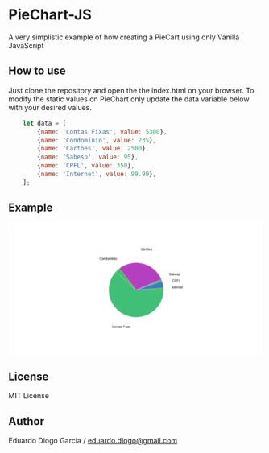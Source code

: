 # PieChart-JS
A very simplistic example of how creating a PieCart using only Vanilla JavaScript

## How to use
Just clone the repository and open the the index.html on your browser.
To modify the static values on PieChart only update the data variable below with your desired values.

```javascript
    let data = [
        {name: 'Contas Fixas', value: 5300},
        {name: 'Condomínio', value: 235},
        {name: 'Cartões', value: 2500},
        {name: 'Sabesp', value: 95},
        {name: 'CPFL', value: 350},
        {name: 'Internet', value: 99.99},
    ];
```

## Example
<img src="./img.png" />

## License
MIT License

## Author
Eduardo Diogo Garcia / eduardo.diogo@gmail.com